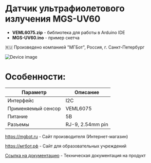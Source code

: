 # Датчик ультрафиолетового излучения MGS-UV60

- **VEML6075.zip** - библиотека для работы в Arduino IDE
- **MGS-UV60.ino** - пример скетча

🇷🇺 Произведено компанией "МГБот", Россия, г. Санкт-Петербург

![Device image](https://downloader.disk.yandex.ru/preview/392275e3408fd38f1a2f94f784f448d7fdc964fc5f1ac98acddd2222f22601c5/62acb10e/pLRzmK3-qC7lMyTd771owN-b7H76tn1juE9H3_Z66j5grwdhlGIPwr0DADPY46Y57vpArYcG9RNzTdca3gKnUA%3D%3D?uid=0&filename=IMG_1369.jpg&disposition=inline&hash=&limit=0&content_type=image%2Fjpeg&owner_uid=0&tknv=v2&size=1920x927)

# Особенности:

| Параметр    | Описание |
| ----------- | -----------|
| Интерфейс   | I2C|
| Применяемый сенсор | VEML6075 |
| Питание     | 5В|
| Разъемы     | RJ-9, 2.54mm pin|

https://mgbot.ru  - Сайт производителя (Интернет-магазин)

https://мгбот.рф  - Сайт для образовательных учреждений

[Ссылка на документацию](https://books.mgbot.ru/devices/MGS-UV60.pdf) - Техническая документация на продукт